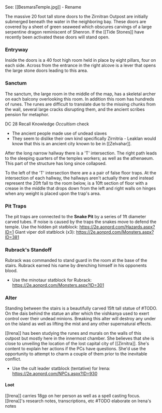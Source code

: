 See: [[BesmaraTemple.jpg]] - Rename

The massive 20 foot tall stone doors to the Zirnitran Outpost are initially submerged beneath the water in the neighboring bay. These doors are covered by a sheet of green seaweed which obscures carvings of a large serpentine dragon reminiscent of Shenron. If the [[Tide Stones]] have recently been activated these doors will stand open.

### Entryway
Inside the doors is a 40 foot high room held in place by eight pillars, four on each side. Across from the entrance in the right alcove is a lever that opens the large stone doors leading to this area. 

### Sanctum
The sanctum, the large room in the middle of the map, has a skeletal archer on each balcony overlooking this room. In addition this room has hundreds of runes. The runes are difficult to translate due to the missing chunks from the wall, several large cracks disrupting them, and the ancient scribes pension for metaphor. 

DC 28 Recall Knowledge *Occultism* check
- The ancient people made use of undead slaves
- They seem to dislike their own kind specifically Zirnitria - Leaklan would know that this is an ancient city known to be in [[Zelvahar]].

After the long narrow hallway there is a 'T' intersection. The right path leads to the sleeping quarters of the temples workers; as well as the athenaeum. This part of the structure has long since collapsed.

To the left of the 'T' intersection there are a a pair of false floor traps. At the intersection of each hallway, the hallways aren't actually there and instead represent the 20ft fall to the room below, is a 10ft section of floor with a crease in the middle that drops down from the left and right walls on hinges when any weight is placed upon the trap's area.

### Pit Traps
The pit traps are connected to the **Snake Pit** by a series of 1ft diameter carved tubes. If noise is caused by the traps the snakes move to defend the temple.
Use the hidden pit statblock: https://2e.aonprd.com/Hazards.aspx?ID=1
Giant viper doll statblock (x3): https://2e.aonprd.com/Monsters.aspx?ID=381

### Rubrack's Standoff
Rubrack was commanded to stand guard in the room at the base of the stairs. Rubrack earned his name by drenching himself in his opponents blood.
- Use the minotaur statblock for Rubrack: https://2e.aonprd.com/Monsters.aspx?ID=301

### Alter
Standing between the stairs is a beautifully carved 15ft tall statue of #TODO. On the dais behind the statue an alter which the vishkanya used to exert control over their undead minions. Breaking this alter will destroy any under on the island as well as lifting the mist and any other supernatural effects.

[[Irena]] has been studying the runes and murals on the walls of this outpost but mostly here in the innermost chamber. She believes that she is close to unveiling the location of the lost capital city of [[Zirnitra]]. She's content to explain her actions if the PCs have questions. She'd use the opportunity to attempt to charm a couple of them prior to the inevitable conflict.
- Use the cult leader statblock (tentative) for Irena: https://2e.aonprd.com/NPCs.aspx?ID=930

#### Loot
[[Irena]] carries 18gp on her person as well as a spell casting focus. 
[[Irena]]'s research notes, transcriptions, etc
#TODO elaborate on Irena's notes